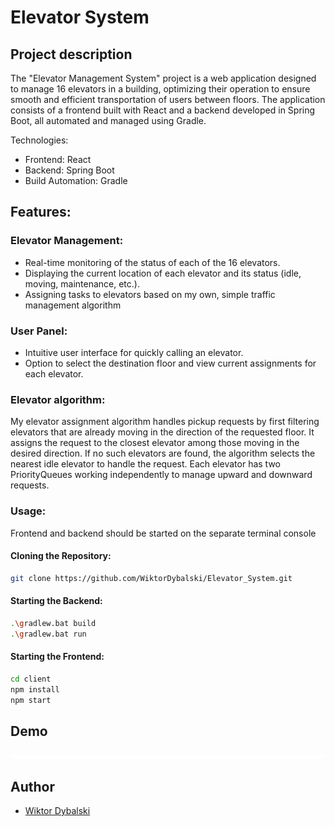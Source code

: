 
# Elevator System

## Project description 
The "Elevator Management System" project is a web application designed to manage 16 elevators in a building, optimizing their operation to ensure smooth and efficient transportation of users between floors. The application consists of a frontend built with React and a backend developed in Spring Boot, all automated and managed using Gradle.

Technologies:
 - Frontend: React
 - Backend: Spring Boot
 - Build Automation: Gradle

## Features:

### Elevator Management:

 - Real-time monitoring of the status of each of the 16 elevators.
 - Displaying the current location of each elevator and its status (idle, moving, maintenance, etc.).
 - Assigning tasks to elevators based on my own, simple traffic management algorithm 

### User Panel:

 - Intuitive user interface for quickly calling an elevator.
 - Option to select the destination floor and view current assignments for each elevator.

### Elevator algorithm:

My elevator assignment algorithm handles pickup requests by first filtering elevators that are already moving in the direction of the requested floor. It assigns the request to the closest elevator among those moving in the desired direction. If no such elevators are found, the algorithm selects the nearest idle elevator to handle the request. Each elevator has two PriorityQueues working independently to manage upward and downward requests.

### Usage:

Frontend and backend should be started on the separate terminal console

#### Cloning the Repository:

```sh
git clone https://github.com/WiktorDybalski/Elevator_System.git
```

#### Starting the Backend:

```sh
.\gradlew.bat build
.\gradlew.bat run
```

#### Starting the Frontend:

```sh
cd client
npm install
npm start
```

## Demo

![demo](https://github.com/WiktorDybalski/Elevator_System/blob/main/demo.gif)

## Author

- [Wiktor Dybalski](https://github.com/WiktorDybalski)

